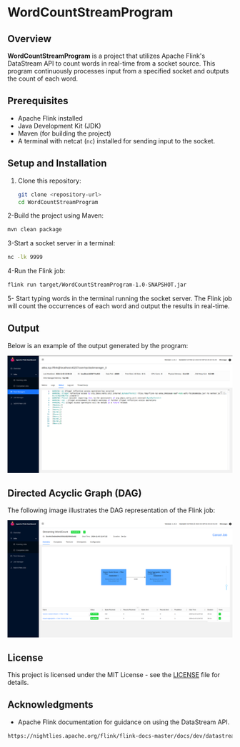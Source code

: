# WordCountStreamProgram

## Overview
**WordCountStreamProgram** is a project that utilizes Apache Flink's DataStream API to count words in real-time from a socket source. This program continuously processes input from a specified socket and outputs the count of each word.

## Prerequisites
- Apache Flink installed
- Java Development Kit (JDK)
- Maven (for building the project)
- A terminal with netcat (`nc`) installed for sending input to the socket.



## Setup and Installation
1. Clone this repository:
   ```bash
   git clone <repository-url>
   cd WordCountStreamProgram
    ```

2-Build the project using Maven:
```bash
mvn clean package
```

3-Start a socket server in a terminal:
```bash
nc -lk 9999
```
4-Run the Flink job:
```bash
flink run target/WordCountStreamProgram-1.0-SNAPSHOT.jar
```
5- Start typing words in the terminal running the socket server. The Flink job will count the occurrences of each word and output the results in real-time.


## Output

Below is an example of the output generated by the program:

![Output Example](images/output.png)

## Directed Acyclic Graph (DAG)

The following image illustrates the DAG representation of the Flink job:

![DAG Example](images/dag.png)

## License

This project is licensed under the MIT License - see the [LICENSE](LICENSE) file for details.

## Acknowledgments

- Apache Flink documentation for guidance on using the DataStream API.
```bash
https://nightlies.apache.org/flink/flink-docs-master/docs/dev/datastream/overview/
```
